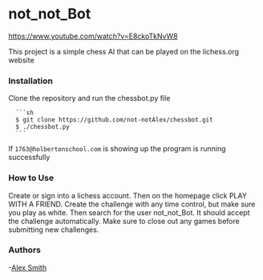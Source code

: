 # not_not_Bot
https://www.youtube.com/watch?v=E8ckoTkNvW8


This project is a simple chess AI that can be played on the lichess.org website

### Installation

Clone the repository and run the chessbot.py file

      ```sh
      $ git clone https://github.com/not-notAlex/chessbot.git
      $ ./chessbot.py
      ```
If ```1763@holbertonschool.com``` is showing up the program is running successfully

### How to Use
      
Create or sign into a lichess account. Then on the homepage click PLAY WITH A FRIEND. Create the challenge with any time control, but make sure you play as white. Then search for the user not_not_Bot. It should accept the challenge automatically. Make sure to close out any games before submitting new challenges.

### Authors

-[Alex Smith]


[Alex Smith]: <https://github.com/not-notAlex>
